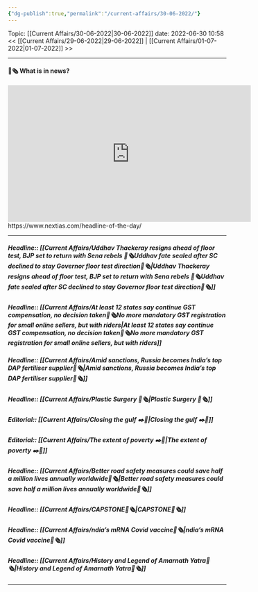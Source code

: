 ```yaml
---
{"dg-publish":true,"permalink":"/current-affairs/30-06-2022/"}
---
```



Topic: [[Current Affairs/30-06-2022\|30-06-2022]]
date: 2022-06-30 10:58
<< [[Current Affairs/29-06-2022\|29-06-2022]] | [[Current Affairs/01-07-2022\|01-07-2022]] >>

----
#### 📰🗞️ What is in news? 
 <iframe width="560" height="315" src="https://www.youtube-nocookie.com/embed/videoseries?list=PL1sgm5x8M9FBddLMD9ZAEEYl6HoSAbej1" title="YouTube video player" frameborder="0" allow="accelerometer; autoplay; clipboard-write; encrypted-media; gyroscope; picture-in-picture" allowfullscreen></iframe>
https://www.nextias.com/headline-of-the-day/

---
##### Headline:: [[Current Affairs/Uddhav Thackeray resigns ahead of floor test, BJP set to return with Sena rebels 📰🗞️Uddhav fate sealed after SC declined to stay Governor floor test direction📰🗞️\|Uddhav Thackeray resigns ahead of floor test, BJP set to return with Sena rebels 📰🗞️Uddhav fate sealed after SC declined to stay Governor floor test direction📰🗞️]]
##### Headline:: [[Current Affairs/At least 12 states say continue GST compensation, no decision taken📰🗞️No more mandatory GST registration for small online sellers, but with riders\|At least 12 states say continue GST compensation, no decision taken📰🗞️No more mandatory GST registration for small online sellers, but with riders]]
##### Headline:: [[Current Affairs/Amid sanctions, Russia becomes India’s top DAP fertiliser supplier📰🗞️\|Amid sanctions, Russia becomes India’s top DAP fertiliser supplier📰🗞️]]
##### Headline:: [[Current Affairs/Plastic Surgery 📰🗞️\|Plastic Surgery 📰🗞️]]
##### Editorial:: [[Current Affairs/Closing the gulf ✒️💭\|Closing the gulf ✒️💭]]
##### Editorial:: [[Current Affairs/The extent of poverty ✒️💭\|The extent of poverty ✒️💭]]
##### Headline:: [[Current Affairs/Better road safety measures could save half a million lives annually worldwide📰🗞️\|Better road safety measures could save half a million lives annually worldwide📰🗞️]]
##### Headline:: [[Current Affairs/CAPSTONE📰🗞️\|CAPSTONE📰🗞️]]
##### Headline:: [[Current Affairs/ndia’s mRNA Covid vaccine📰🗞️\|ndia’s mRNA Covid vaccine📰🗞️]]
##### Headline:: [[Current Affairs/History and Legend of Amarnath Yatra📰🗞️\|History and Legend of Amarnath Yatra📰🗞️]]



----
